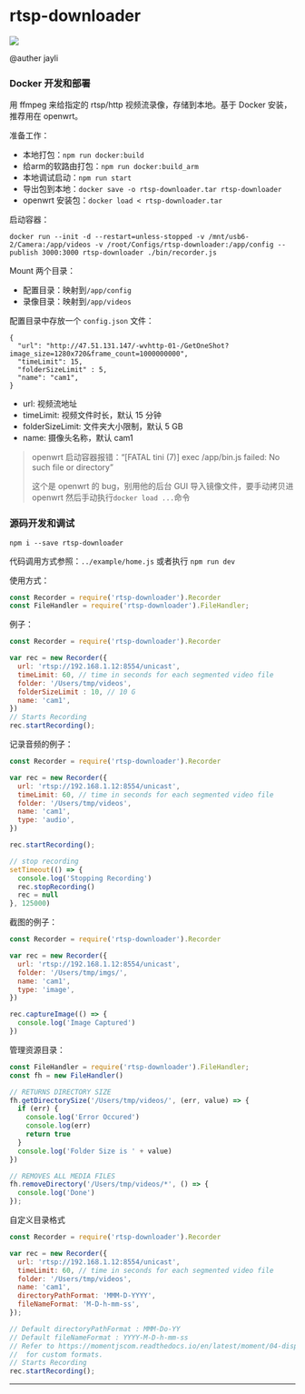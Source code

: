 # rtsp-downloader

![](https://nodei.co/npm/rtsp-downloader.png?downloads=true&downloadRank=true&stars=true)

@auther jayli

### Docker 开发和部署

用 ffmpeg 来给指定的 rtsp/http 视频流录像，存储到本地。基于 Docker 安装，推荐用在 openwrt。

准备工作：

- 本地打包：`npm run docker:build`
- 给arm的软路由打包：`npm run docker:build_arm`
- 本地调试启动：`npm run start`
- 导出包到本地：`docker save -o rtsp-downloader.tar rtsp-downloader`
- openwrt 安装包：`docker load < rtsp-downloader.tar`

启动容器：

```
docker run --init -d --restart=unless-stopped -v /mnt/usb6-2/Camera:/app/videos -v /root/Configs/rtsp-downloader:/app/config --publish 3000:3000 rtsp-downloader ./bin/recorder.js
```

Mount 两个目录：

- 配置目录：映射到`/app/config`
- 录像目录：映射到`/app/videos`

配置目录中存放一个 `config.json` 文件：

```
{
  "url": "http://47.51.131.147/-wvhttp-01-/GetOneShot?image_size=1280x720&frame_count=1000000000",
  "timeLimit": 15,
  "folderSizeLimit" : 5,
  "name": "cam1",
}
```

- url: 视频流地址
- timeLimit: 视频文件时长，默认 15 分钟
- folderSizeLimit: 文件夹大小限制，默认 5 GB
- name: 摄像头名称，默认 cam1

> openwrt 启动容器报错：“[FATAL tini (7)] exec /app/bin.js failed: No such file or directory”
> 
> 这个是 openwrt 的 bug，别用他的后台 GUI 导入镜像文件，要手动拷贝进 openwrt 然后手动执行`docker load ...`命令

### 源码开发和调试

```
npm i --save rtsp-downloader
```

代码调用方式参照：`../example/home.js` 或者执行 `npm run dev`

使用方式：

```js
const Recorder = require('rtsp-downloader').Recorder
const FileHandler = require('rtsp-downloader').FileHandler;
```

例子：

```js
const Recorder = require('rtsp-downloader').Recorder

var rec = new Recorder({
  url: 'rtsp://192.168.1.12:8554/unicast',
  timeLimit: 60, // time in seconds for each segmented video file
  folder: '/Users/tmp/videos',
  folderSizeLimit : 10, // 10 G
  name: 'cam1',
})
// Starts Recording
rec.startRecording();
```

记录音频的例子：

```js
const Recorder = require('rtsp-downloader').Recorder

var rec = new Recorder({
  url: 'rtsp://192.168.1.12:8554/unicast',
  timeLimit: 60, // time in seconds for each segmented video file
  folder: '/Users/tmp/videos',
  name: 'cam1',
  type: 'audio',
})

rec.startRecording();

// stop recording
setTimeout(() => {
  console.log('Stopping Recording')
  rec.stopRecording()
  rec = null
}, 125000)
```

截图的例子：

```js
const Recorder = require('rtsp-downloader').Recorder

var rec = new Recorder({
  url: 'rtsp://192.168.1.12:8554/unicast',
  folder: '/Users/tmp/imgs/',
  name: 'cam1',
  type: 'image',
})

rec.captureImage(() => {
  console.log('Image Captured')
})
```

管理资源目录：

```js
const FileHandler = require('rtsp-downloader').FileHandler;
const fh = new FileHandler()

// RETURNS DIRECTORY SIZE
fh.getDirectorySize('/Users/tmp/videos/', (err, value) => {
  if (err) {
    console.log('Error Occured')
    console.log(err)
    return true
  }
  console.log('Folder Size is ' + value)
})

// REMOVES ALL MEDIA FILES
fh.removeDirectory('/Users/tmp/videos/*', () => {
  console.log('Done')
});
```

自定义目录格式

```js
const Recorder = require('rtsp-downloader').Recorder

var rec = new Recorder({
  url: 'rtsp://192.168.1.12:8554/unicast',
  timeLimit: 60, // time in seconds for each segmented video file
  folder: '/Users/tmp/videos',
  name: 'cam1',
  directoryPathFormat: 'MMM-D-YYYY',
  fileNameFormat: 'M-D-h-mm-ss',
});

// Default directoryPathFormat : MMM-Do-YY
// Default fileNameFormat : YYYY-M-D-h-mm-ss
// Refer to https://momentjscom.readthedocs.io/en/latest/moment/04-displaying/01-format/
//  for custom formats.
// Starts Recording
rec.startRecording();
```

------------------------------------
